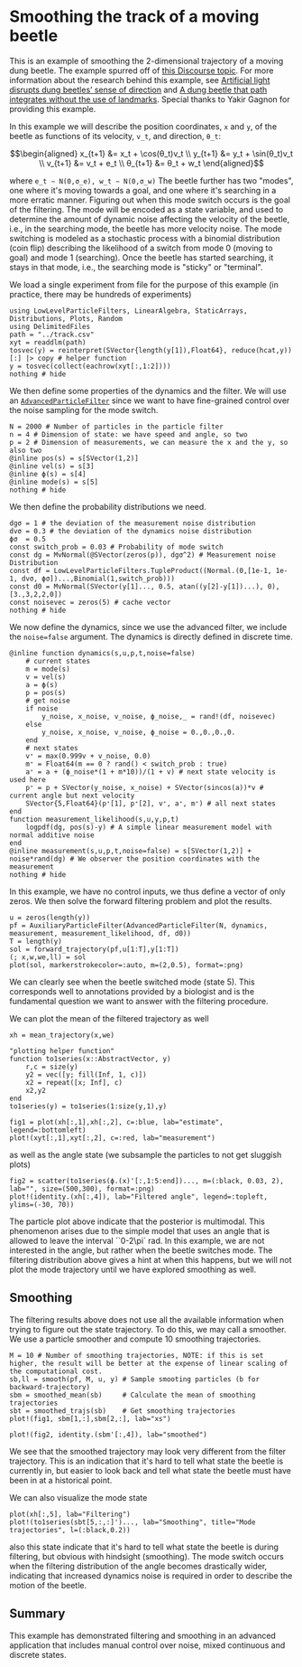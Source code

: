 # Smoothing the track of a moving beetle
This is an example of smoothing the 2-dimensional trajectory of a moving dung beetle. The example spurred off of [this Discourse topic](https://discourse.julialang.org/t/smoothing-tracks-with-a-kalman-filter/24209?u=yakir12). For more information about the research behind this example, see [Artificial light disrupts dung beetles’ sense of direction](https://www.lunduniversity.lu.se/article/artificial-light-disrupts-dung-beetles-sense-direction) and [A dung beetle that path integrates without the use of landmarks](https://pubmed.ncbi.nlm.nih.gov/32902692/). Special thanks to Yakir Gagnon for providing this example.

In this example we will describe the position coordinates, ``x`` and ``y``, of the beetle as functions of its velocity, ``v_t``, and direction, ``θ_t``:
```math
\begin{aligned}
x_{t+1} &= x_t + \cos(θ_t)v_t \\
y_{t+1} &= y_t + \sin(θ_t)v_t \\
v_{t+1} &= v_t + e_t \\
θ_{t+1} &= θ_t + w_t
\end{aligned}
```
where
``
e_t ∼ N(0,σ_e), w_t ∼ N(0,σ_w)
``
The beetle further has two "modes", one where it's moving towards a goal, and one where it's searching in a more erratic manner. Figuring out when this mode switch occurs is the goal of the filtering. The mode will be encoded as a state variable, and used to determine the amount of dynamic noise affecting the velocity of the beetle, i.e., in the searching mode, the beetle has more velocity noise. The mode switching is modeled as a stochastic process with a binomial distribution (coin flip) describing the likelihood of a switch from mode 0 (moving to goal) and mode 1 (searching). Once the beetle has started searching, it stays in that mode, i.e., the searching mode is "sticky" or "terminal".

We load a single experiment from file for the purpose of this example (in practice, there may be hundreds of experiments)
```@example beetle
using LowLevelParticleFilters, LinearAlgebra, StaticArrays, Distributions, Plots, Random
using DelimitedFiles
path = "../track.csv"
xyt = readdlm(path)
tosvec(y) = reinterpret(SVector{length(y[1]),Float64}, reduce(hcat,y))[:] |> copy # helper function
y = tosvec(collect(eachrow(xyt[:,1:2])))
nothing # hide
```
We then define some properties of the dynamics and the filter. We will use an [`AdvancedParticleFilter`](@ref) since we want to have fine-grained control over the noise sampling for the mode switch.
```@example beetle
N = 2000 # Number of particles in the particle filter
n = 4 # Dimension of state: we have speed and angle, so two
p = 2 # Dimension of measurements, we can measure the x and the y, so also two
@inline pos(s) = s[SVector(1,2)]
@inline vel(s) = s[3]
@inline ϕ(s) = s[4]
@inline mode(s) = s[5]
nothing # hide
```

We then define the probability distributions we need.
```@example beetle
dgσ = 1 # the deviation of the measurement noise distribution
dvσ = 0.3 # the deviation of the dynamics noise distribution
ϕσ  = 0.5
const switch_prob = 0.03 # Probability of mode switch
const dg = MvNormal(@SVector(zeros(p)), dgσ^2) # Measurement noise Distribution
const df = LowLevelParticleFilters.TupleProduct((Normal.(0,[1e-1, 1e-1, dvσ, ϕσ])...,Binomial(1,switch_prob)))
const d0 = MvNormal(SVector(y[1]..., 0.5, atan((y[2]-y[1])...), 0), [3.,3,2,2,0])
const noisevec = zeros(5) # cache vector
nothing # hide
```

We now define the dynamics, since we use the advanced filter, we include the `noise=false` argument. The dynamics is directly defined in discrete time.
```@example beetle
@inline function dynamics(s,u,p,t,noise=false)
    # current states
    m = mode(s)
    v = vel(s)
    a = ϕ(s)
    p = pos(s)
    # get noise
    if noise
        y_noise, x_noise, v_noise, ϕ_noise,_ = rand!(df, noisevec)
    else
        y_noise, x_noise, v_noise, ϕ_noise = 0.,0.,0.,0.
    end
    # next states
    v⁺ = max(0.999v + v_noise, 0.0)
    m⁺ = Float64(m == 0 ? rand() < switch_prob : true)
    a⁺ = a + (ϕ_noise*(1 + m*10))/(1 + v) # next state velocity is used here
    p⁺ = p + SVector(y_noise, x_noise) + SVector(sincos(a))*v # current angle but next velocity
    SVector{5,Float64}(p⁺[1], p⁺[2], v⁺, a⁺, m⁺) # all next states
end
function measurement_likelihood(s,u,y,p,t)
    logpdf(dg, pos(s)-y) # A simple linear measurement model with normal additive noise
end
@inline measurement(s,u,p,t,noise=false) = s[SVector(1,2)] + noise*rand(dg) # We observer the position coordinates with the measurement
nothing # hide
```

In this example, we have no control inputs, we thus define a vector of only zeros. We then solve the forward filtering problem and plot the results.
```@example beetle
u = zeros(length(y))
pf = AuxiliaryParticleFilter(AdvancedParticleFilter(N, dynamics, measurement, measurement_likelihood, df, d0))
T = length(y)
sol = forward_trajectory(pf,u[1:T],y[1:T])
(; x,w,we,ll) = sol
plot(sol, markerstrokecolor=:auto, m=(2,0.5), format=:png)
```
We can clearly see when the beetle switched mode (state 5). This corresponds well to annotations provided by a biologist and is the fundamental question we want to answer with the filtering procedure.

We can plot the mean of the filtered trajectory as well
```@example beetle
xh = mean_trajectory(x,we)

"plotting helper function"
function to1series(x::AbstractVector, y)
    r,c = size(y)
    y2 = vec([y; fill(Inf, 1, c)])
    x2 = repeat([x; Inf], c)
    x2,y2
end
to1series(y) = to1series(1:size(y,1),y)

fig1 = plot(xh[:,1],xh[:,2], c=:blue, lab="estimate", legend=:bottomleft)
plot!(xyt[:,1],xyt[:,2], c=:red, lab="measurement")
```
as well as the angle state (we subsample the particles to not get sluggish plots)
```@example beetle
fig2 = scatter(to1series(ϕ.(x)'[:,1:5:end])..., m=(:black, 0.03, 2), lab="", size=(500,300), format=:png)
plot!(identity.(xh[:,4]), lab="Filtered angle", legend=:topleft, ylims=(-30, 70))
```
The particle plot above indicate that the posterior is multimodal. This phenomenon arises due to the simple model that uses an angle that is allowed to leave the interval ``0-2\pi` rad. In this example, we are not interested in the angle, but rather when the beetle switches mode. The filtering distribution above gives a hint at when this happens, but we will not plot the mode trajectory until we have explored smoothing as well.

## Smoothing
The filtering results above does not use all the available information when trying to figure out the state trajectory. To do this, we may call a smoother. We use a particle smoother and compute 10 smoothing trajectories.
```@example beetle
M = 10 # Number of smoothing trajectories, NOTE: if this is set higher, the result will be better at the expense of linear scaling of the computational cost.
sb,ll = smooth(pf, M, u, y) # Sample smooting particles (b for backward-trajectory)
sbm = smoothed_mean(sb)     # Calculate the mean of smoothing trajectories
sbt = smoothed_trajs(sb)    # Get smoothing trajectories
plot!(fig1, sbm[1,:],sbm[2,:], lab="xs")
```

```@example beetle
plot!(fig2, identity.(sbm'[:,4]), lab="smoothed")
```
We see that the smoothed trajectory may look very different from the filter trajectory. This is an indication that it's hard to tell what state the beetle is currently in, but easier to look back and tell what state the beetle must have been in at a historical point. 


We can also visualize the mode state
```@example beetle
plot(xh[:,5], lab="Filtering")
plot!(to1series(sbt[5,:,:]')..., lab="Smoothing", title="Mode trajectories", l=(:black,0.2))
```
also this state indicate that it's hard to tell what state the beetle is during filtering, but obvious with hindsight (smoothing). The mode switch occurs when the filtering distribution of the angle becomes drastically wider, indicating that increased dynamics noise is required in order to describe the motion of the beetle.

## Summary
This example has demonstrated filtering and smoothing in an advanced application that includes manual control over noise, mixed continuous and discrete states.